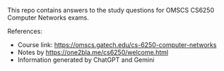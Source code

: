 This repo contains answers to the study questions for OMSCS CS6250 Computer Networks exams.

References:
- Course link: https://omscs.gatech.edu/cs-6250-computer-networks
- Notes by https://one2bla.me/cs6250/welcome.html
- Information generated by ChatGPT and Gemini
